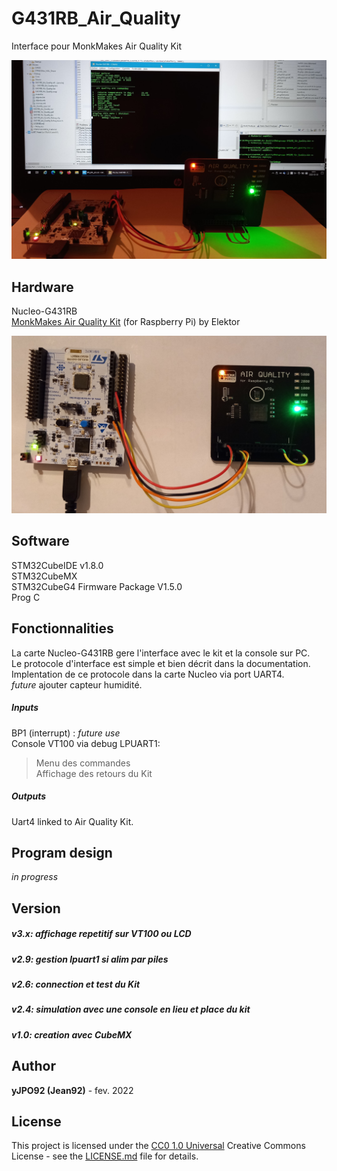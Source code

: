 <!---
\mainpage
-->

# G431RB_Air_Quality

Interface pour MonkMakes Air Quality Kit  

![Le projet en action](Air-Quality-Kit_Console-min.jpg)  

## Hardware
Nucleo-G431RB  
[MonkMakes Air Quality Kit](http://monkmakes.com/pi_aq.html) (for Raspberry Pi) by Elektor  

![Le materiel](Air-Quality-Kit_Nucleo-G431RB-min.jpg)

## Software
STM32CubeIDE v1.8.0  
STM32CubeMX  
STM32CubeG4 Firmware Package V1.5.0  
Prog C

## Fonctionnalities
La carte Nucleo-G431RB gere l'interface avec le kit et la console sur PC.  
Le protocole d'interface est simple et bien décrit dans la documentation.  
Implentation de ce protocole dans la carte Nucleo via port UART4.  
*future* ajouter capteur humidité.  

##### Inputs
BP1 (interrupt) : *future use*   
Console VT100 via debug LPUART1:  
>Menu des commandes  
>Affichage des retours du Kit    

##### Outputs
Uart4 linked to Air Quality Kit.

## Program design
*in progress*

## Version
##### v3.x: affichage repetitif sur VT100 ou LCD
##### v2.9: gestion lpuart1 si alim par piles
##### v2.6: connection et test du Kit 
##### v2.4: simulation avec une console en lieu et place du kit
##### v1.0: creation avec CubeMX

## Author
**yJPO92 (Jean92)** - fev. 2022

## License
This project is licensed under the [CC0 1.0 Universal](LICENSE.md) 
Creative Commons License - see the [LICENSE.md](LICENSE.md) file for details.  
